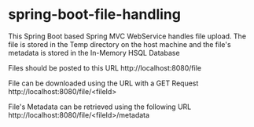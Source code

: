 # spring-boot-file-handling
This Spring Boot based Spring MVC WebService handles file upload. The file is stored in the Temp directory on the host machine and the file's metadata is stored in the In-Memory HSQL Database

Files should be posted to this URL
http://localhost:8080/file

File can be downloaded using the URL with a GET Request
http://localhost:8080/file/<fileId\>

File's Metadata can be retrieved using the following URL
http://localhost:8080/file/<fileId\>/metadata
